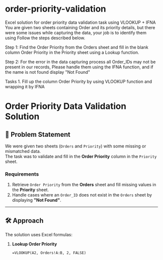 # order-priority-validation
Excel solution for order priority data validation task using VLOOKUP + IFNA
You are given two sheets containing Order and its priority details, but there were some issues while capturing the data, your job is to identify them using
Follow the steps described below.

Step 1: Find the Order Priority from the Orders sheet and fill in the blank column Order Priority in the Priority sheet using a Lookup function.

Step 2: For the error in the data capturing process all Order_IDs may not be present in our records, Please handle them using the IFNA function, and if the name is not found display  "Not Found" 
 
Tasks
1.
Fill up the column Order Priority by using VLOOKUP function and wrapping it by IFNA
# Order Priority Data Validation Solution

## 📌 Problem Statement
We were given two sheets (`Orders` and `Priority`) with some missing or mismatched data.  
The task was to validate and fill in the **Order Priority** column in the `Priority` sheet.

### Requirements
1. Retrieve `Order Priority` from the **Orders** sheet and fill missing values in the **Priority** sheet.  
2. Handle cases where an `Order_ID` does not exist in the `Orders` sheet by displaying **"Not Found"**.  

---

## 🛠️ Approach
The solution uses Excel formulas:

1. **Lookup Order Priority**
   ```excel
   =VLOOKUP(A2, Orders!A:B, 2, FALSE)
